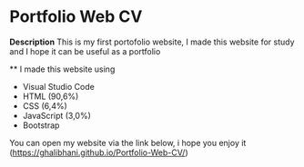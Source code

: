 # Portfolio Web CV

**Description**
This is my first portofolio website, I made this website for study and I hope it can be useful as a portfolio

** I made this website using

* Visual Studio Code
* HTML (90,6%)
* CSS (6,4%)
* JavaScript (3,0%)
* Bootstrap

You can open my website via the link below, i hope you enjoy it
(https://ghalibhani.github.io/Portfolio-Web-CV/)
